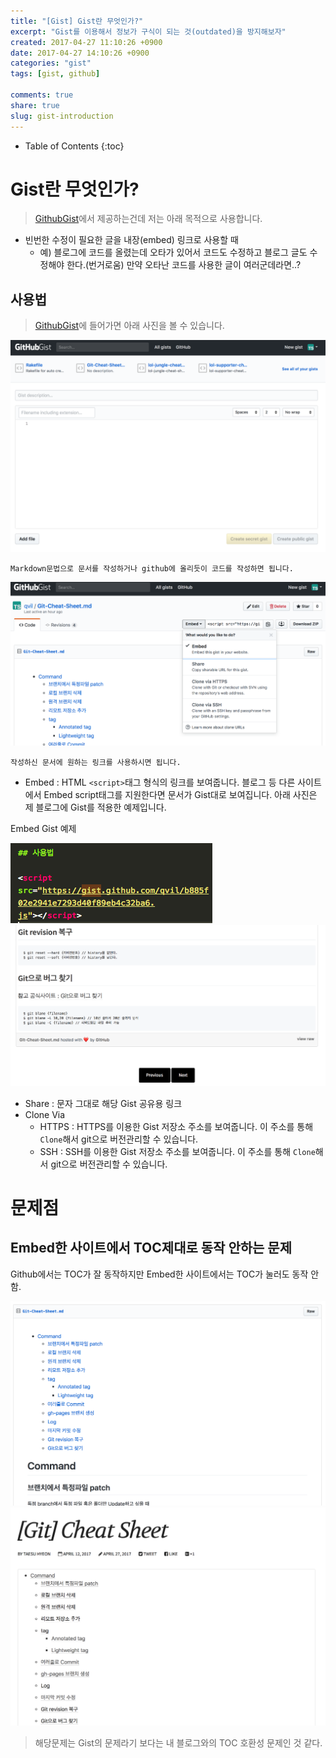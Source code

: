 ```yaml
---
title: "[Gist] Gist란 무엇인가?"
excerpt: "Gist를 이용해서 정보가 구식이 되는 것(outdated)을 방지해보자"
created: 2017-04-27 11:10:26 +0900
date: 2017-04-27 14:10:26 +0900
categories: "gist"
tags: [gist, github]

comments: true
share: true
slug: gist-introduction
---
```


- Table of Contents
  {:toc}

# Gist란 무엇인가?

> [GithubGist][githubgist]에서 제공하는건데 저는 아래 목적으로 사용합니다.

- 빈번한 수정이 필요한 글을 내장(embed) 링크로 사용할 때
  - 예) 블로그에 코드를 올렸는데 오타가 있어서 코드도 수정하고 블로그 글도 수정해야 한다.(번거로움) 만약 오타난 코드를 사용한 글이 여러군데라면..?

## 사용법

> [GithubGist][githubgist]에 들어가면 아래 사진을 볼 수 있습니다.

![/images/gist-1.png](/images/gist-1.png)

    Markdown문법으로 문서를 작성하거나 github에 올리듯이 코드를 작성하면 됩니다.

![/images/gist-link.png](/images/gist-link.png)

    작성하신 문서에 원하는 링크를 사용하시면 됩니다.

- Embed : HTML `<script>`태그 형식의 링크를 보여줍니다. 블로그 등 다른 사이트에서 Embed script태그를 지원한다면 문서가 Gist대로 보여집니다. 아래 사진은 제 블로그에 Gist를 적용한 예제입니다.

Embed Gist 예제

![/images/gist-embed-example.png](/images/gist-embed-example.png)
![/images/gist-embed.png](/images/gist-embed.png)

- Share : 문자 그대로 해당 Gist 공유용 링크
- Clone Via
  - HTTPS : HTTPS를 이용한 Gist 저장소 주소를 보여줍니다. 이 주소를 통해 `Clone`해서 git으로 버전관리할 수 있습니다.
  - SSH : SSH를 이용한 Gist 저장소 주소를 보여줍니다. 이 주소를 통해 `Clone`해서 git으로 버전관리할 수 있습니다.

# 문제점

## Embed한 사이트에서 TOC제대로 동작 안하는 문제

Github에서는 TOC가 잘 동작하지만 Embed한 사이트에서는 TOC가 눌러도 동작 안함.

![/images/gist-toc-github.png](/images/gist-toc-github.png)
![/images/gist-toc-blog.png](/images/gist-toc-blog.png)

> 해당문제는 Gist의 문제라기 보다는 내 블로그와의 TOC 호환성 문제인 것 같다.

<!-- Link -->

[githubgist]: https://gist.github.com
